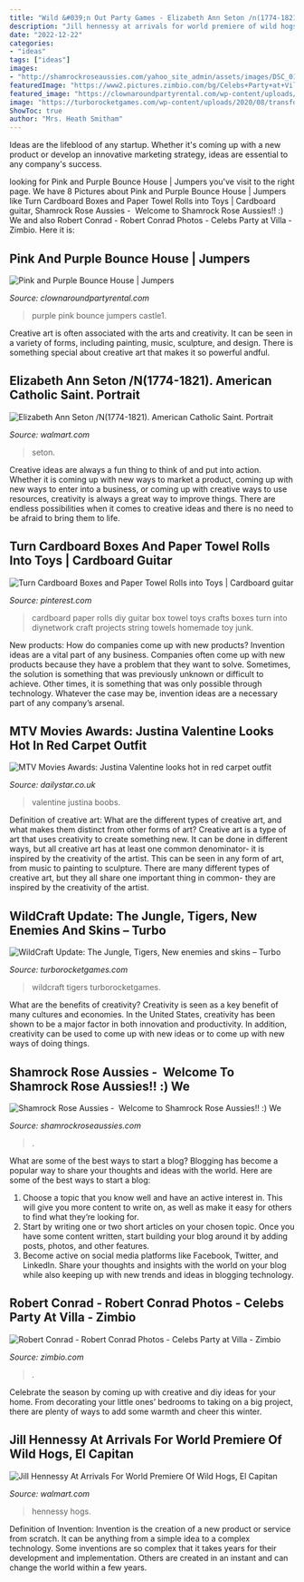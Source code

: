 ```yaml
---
title: "Wild &#039;n Out Party Games - Elizabeth Ann Seton /n(1774-1821). American Catholic Saint. Portrait"
description: "Jill hennessy at arrivals for world premiere of wild hogs, el capitan"
date: "2022-12-22"
categories:
- "ideas"
tags: ["ideas"]
images:
- "http://shamrockroseaussies.com/yahoo_site_admin/assets/images/DSC_0131.262172613_std.JPG"
featuredImage: "https://www2.pictures.zimbio.com/bg/Celebs+Party+at+Villa+SQiQHyZLLt5x.jpg"
featured_image: "https://clownaroundpartyrental.com/wp-content/uploads/2017/02/Pink-and-Purple-Castle1.png"
image: "https://turborocketgames.com/wp-content/uploads/2020/08/transforms-1024x640.jpg"
ShowToc: true
author: "Mrs. Heath Smitham"
---
```



Ideas are the lifeblood of any startup. Whether it's coming up with a new product or develop an innovative marketing strategy, ideas are essential to any company's success.

	

		
looking for Pink and Purple Bounce House | Jumpers you've visit to the right page. We have 8 Pictures about Pink and Purple Bounce House | Jumpers like Turn Cardboard Boxes and Paper Towel Rolls into Toys | Cardboard guitar, Shamrock Rose Aussies - ﻿﻿﻿ Welcome to Shamrock Rose Aussies!! :) We and also Robert Conrad - Robert Conrad Photos - Celebs Party at Villa - Zimbio. Here it is:
		
    
## Pink And Purple Bounce House | Jumpers

<img loading=lazy src="https://clownaroundpartyrental.com/wp-content/uploads/2017/02/Pink-and-Purple-Castle1.png" onerror="this.onerror=null;this.src='https://tse4.mm.bing.net/th?id=OIP.4KtAGvoIxnbx0pYmTCNU-AHaJ4&amp;pid=15.1';" alt="Pink and Purple Bounce House | Jumpers">

_Source: clownaroundpartyrental.com_

>purple pink bounce jumpers castle1. 

	

Creative art is often associated with the arts and creativity. It can be seen in a variety of forms, including painting, music, sculpture, and design. There is something special about creative art that makes it so powerful andful.

    
## Elizabeth Ann Seton /N(1774-1821). American Catholic Saint. Portrait

<img loading=lazy src="https://i5.walmartimages.com/asr/3658d2f2-edf6-4465-b3cb-22bc39625e62_1.d1d269af171407641d5bac4461fb5435.jpeg" onerror="this.onerror=null;this.src='https://tse4.mm.bing.net/th?id=OIP.t0bB10vKrxhB3AoeX0LsiQHaKe&amp;pid=15.1';" alt="Elizabeth Ann Seton /N(1774-1821). American Catholic Saint. Portrait">

_Source: walmart.com_

>seton. 

	

Creative ideas are always a fun thing to think of and put into action. Whether it is coming up with new ways to market a product, coming up with new ways to enter into a business, or coming up with creative ways to use resources, creativity is always a great way to improve things. There are endless possibilities when it comes to creative ideas and there is no need to be afraid to bring them to life.

    
## Turn Cardboard Boxes And Paper Towel Rolls Into Toys | Cardboard Guitar

<img loading=lazy src="https://i.pinimg.com/originals/93/a6/ca/93a6ca94af1676cbd045b913a94bb520.jpg" onerror="this.onerror=null;this.src='https://tse4.mm.bing.net/th?id=OIP.Hqwj8KNYUKMzc7OqyvncpQHaJ4&amp;pid=15.1';" alt="Turn Cardboard Boxes and Paper Towel Rolls into Toys | Cardboard guitar">

_Source: pinterest.com_

>cardboard paper rolls diy guitar box towel toys crafts boxes turn into diynetwork craft projects string towels homemade toy junk. 

	

New products: How do companies come up with new products?
Invention ideas are a vital part of any business. Companies often come up with new products because they have a problem that they want to solve. Sometimes, the solution is something that was previously unknown or difficult to achieve. Other times, it is something that was only possible through technology. Whatever the case may be, invention ideas are a necessary part of any company’s arsenal.

    
## MTV Movies Awards: Justina Valentine Looks Hot In Red Carpet Outfit

<img loading=lazy src="https://cdn.images.dailystar.co.uk/dynamic/140/photos/334000/936x622/1365334.jpg" onerror="this.onerror=null;this.src='https://tse3.mm.bing.net/th?id=OIP.307yDWNteVSyc5eznOGN6AHaE6&amp;pid=15.1';" alt="MTV Movies Awards: Justina Valentine looks hot in red carpet outfit">

_Source: dailystar.co.uk_

>valentine justina boobs. 

	

Definition of creative art: What are the different types of creative art, and what makes them distinct from other forms of art?
Creative art is a type of art that uses creativity to create something new. It can be done in different ways, but all creative art has at least one common denominator- it is inspired by the creativity of the artist. This can be seen in any form of art, from music to painting to sculpture. There are many different types of creative art, but they all share one important thing in common- they are inspired by the creativity of the artist.

    
## WildCraft Update: The Jungle, Tigers, New Enemies And Skins – Turbo

<img loading=lazy src="https://turborocketgames.com/wp-content/uploads/2020/08/transforms-1024x640.jpg" onerror="this.onerror=null;this.src='https://tse3.mm.bing.net/th?id=OIP._WwEqOicC2EromvXzBxqewHaEo&amp;pid=15.1';" alt="WildCraft Update: The Jungle, Tigers, New enemies and skins – Turbo">

_Source: turborocketgames.com_

>wildcraft tigers turborocketgames. 

	

What are the benefits of creativity?
Creativity is seen as a key benefit of many cultures and economies. In the United States, creativity has been shown to be a major factor in both innovation and productivity. In addition, creativity can be used to come up with new ideas or to come up with new ways of doing things.

    
## Shamrock Rose Aussies - ﻿﻿﻿ Welcome To Shamrock Rose Aussies!! :) We

<img loading=lazy src="http://shamrockroseaussies.com/yahoo_site_admin/assets/images/DSC_0131.262172613_std.JPG" onerror="this.onerror=null;this.src='https://tse2.mm.bing.net/th?id=OIP.FA26ASpfj6MQy1hfWiuc9wHaE-&amp;pid=15.1';" alt="Shamrock Rose Aussies - ﻿﻿﻿ Welcome to Shamrock Rose Aussies!! :) We">

_Source: shamrockroseaussies.com_

>. 

	

What are some of the best ways to start a blog?
Blogging has become a popular way to share your thoughts and ideas with the world. Here are some of the best ways to start a blog: 
1. Choose a topic that you know well and have an active interest in. This will give you more content to write on, as well as make it easy for others to find what they’re looking for. 
2. Start by writing one or two short articles on your chosen topic. Once you have some content written, start building your blog around it by adding posts, photos, and other features. 
3. Become active on social media platforms like Facebook, Twitter, and LinkedIn. Share your thoughts and insights with the world on your blog while also keeping up with new trends and ideas in blogging technology. 

    
## Robert Conrad - Robert Conrad Photos - Celebs Party At Villa - Zimbio

<img loading=lazy src="https://www2.pictures.zimbio.com/bg/Celebs+Party+at+Villa+SQiQHyZLLt5x.jpg" onerror="this.onerror=null;this.src='https://tse2.mm.bing.net/th?id=OIP.JvusWx5ncOM1B9Zsa5EBGAHaMS&amp;pid=15.1';" alt="Robert Conrad - Robert Conrad Photos - Celebs Party at Villa - Zimbio">

_Source: zimbio.com_

>. 

	

Celebrate the season by coming up with creative and diy ideas for your home. From decorating your little ones’ bedrooms to taking on a big project, there are plenty of ways to add some warmth and cheer this winter.

    
## Jill Hennessy At Arrivals For World Premiere Of Wild Hogs, El Capitan

<img loading=lazy src="https://i5.walmartimages.com/asr/b3236913-3ec3-41c5-b23b-0f3e63b059b6_1.0ccf317f7fe61256ab05047aaac3025e.jpeg" onerror="this.onerror=null;this.src='https://tse3.mm.bing.net/th?id=OIP.aWoV3qfkmPKJJRfqOD-9sgHaLJ&amp;pid=15.1';" alt="Jill Hennessy At Arrivals For World Premiere Of Wild Hogs, El Capitan">

_Source: walmart.com_

>hennessy hogs. 

	

Definition of Invention:
Invention is the creation of a new product or service from scratch. It can be anything from a simple idea to a complex technology. Some inventions are so complex that it takes years for their development and implementation. Others are created in an instant and can change the world within a few years.

